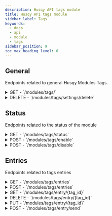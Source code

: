 ```yaml
---
description: Husqy API tags module
title: Husqy API tags module
sidebar_label: Tags
keywords:
  - docs
  - api
  - module
  - tags
sidebar_position: 9
toc_max_heading_level: 6
---
```


## General

Endpoints related to general Husqy Modules Tags.

<details>
  <summary>GET - `/modules/tags/`</summary>

Home endpoint for the Modules Tags Husqy API. Returns only success message displaying that it is the Modules Tags Husqy API route.

</details>

<details>
  <summary>DELETE - `/modules/tags/settings/delete`</summary>

Delete all settings of the tags module for a specified guild.

Body data (JSON):
| field | required | type | description |
| --- | --- | --- | --- |
| guild_id | yes | `integer` | The ID of the guild to delete the settings from |

Possible errors:

- BadRequestError

</details>

## Status

Endpoints related to the status of the module

<details>
  <summary>GET - `/modules/tags/status`</summary>

Get the status of the tags module for the specified guild.

Query string parameters:
| field | required | type | description |
| --- | --- | --- | --- |
| guild_id | yes | `integer` | The ID of the guild to check the status of |

Possible errors:

- BadRequestError
- SettingsError

</details>

<details>
  <summary>POST - `/modules/tags/enable`</summary>

Endpoint to enable the tags module for the specified guild.

Body data (JSON):
| field | required | type | description |
| --- | --- | --- | --- |
| guild_id | yes | `integer` | The ID of the guild to enable the tags module for |

Possible errors:

- BadRequestError
- SettingsError
- ModuleEnabledError
- DatabaseError

</details>

<details>
  <summary>POST - `/modules/tags/disable`</summary>

Endpoint to disable the tags module for the specified guild.

Body data (JSON):
| field | required | type | description |
| --- | --- | --- | --- |
| guild_id | yes | `integer` | The ID of the guild to disable the tags module for |

Possible errors:

- BadRequestError
- SettingsError
- ModuleDisabledError
- DatabaseError

</details>

## Entries

Endpoints related to tags entries

<details>
  <summary>GET - `/modules/tags/entries`</summary>

Returns a list of tag entries in the specified guild.

Query string parameters:
| field | required | type | description |
| --- | --- | --- | --- |
| guild_id | yes | `integer` | The ID of the guild to get the tag entries from |
| page | no | `integer` | The page number to get (default = 1) |
| page_size | no | `integer` | The amount of entries to return in one page (default = 10) |

Possible errors:

- BadRequestError
- SettingsError
- ModuleDisabledError

</details>

<details>
  <summary>POST - `/modules/tags/entries`</summary>

Endpoint to create a new tag entry in a guild.

Body data (JSON):
| field | required | type | description |
| --- | --- | --- | --- |
| guild_id | yes | `integer` | The ID of the guild to create the tag in |
| name | yes | `string` | The name of the tag |
| content | yes | `string` | The content of the tag |

Possible errors:

- BadRequestError
- SettingsError
- ModuleDisabledError
- DatabaseError

</details>

<details>
  <summary>GET - `/modules/tags/entry/{tag_id}`</summary>

Returns the details of tag entry in the specified guild.

Query string parameters:
| field | required | type | description |
| --- | --- | --- | --- |
| guild_id | yes | `integer` | The ID of the guild to get the tag entry details from |

Possible errors:

- BadRequestError
- SettingsError
- ModuleDisabledError
- DatabaseError

</details>

<details>
  <summary>DELETE - `/modules/tags/entry/{tag_id}`</summary>

Endpoint to delete a tag entry in a guild.

Body data (JSON):
| field | required | type | description |
| --- | --- | --- | --- |
| guild_id | yes | `integer` | The ID of the guild to delete the tag in |

Possible errors:

- BadRequestError
- SettingsError
- ModuleDisabledError
- DatabaseError

</details>

<details>
  <summary>PUT - `/modules/tags/entry/{tag_id}`</summary>

Endpoint to update a tag entry in a guild.

Body data (JSON):
| field | required | type | description |
| --- | --- | --- | --- |
| guild_id | yes | `integer` | The ID of the guild to delete the tag in |
| content | yes | `string` | The new content of the tag |

Possible errors:

- BadRequestError
- SettingsError
- ModuleDisabledError
- DatabaseError

</details>

<details>
  <summary>POST - `/modules/tags/entry/send`</summary>

:::danger

Do not use this endpoint yourself! Husqy will send tag content automatically when the command is executed.

:::

Endpoint to post the tag to a channel.

Body data (JSON):
| field | required | type | description |
| --- | --- | --- | --- |
| guild_id | yes | `integer` | The ID of the guild to delete the tag in |
| channel_id | yes | `integer` | The ID of the channel where the `/tags send` command is executed |
| tag_name | yes | `string` | The name of the tag to send |
| application_id | yes | `integer` | The ID of the application interaction |
| token | yes | `integer` | The token of the interaction |

Possible errors:

- BadRequestError
- SettingsError
- ModuleDisabledError
- DatabaseError

</details>